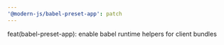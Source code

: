 ```yaml
---
'@modern-js/babel-preset-app': patch
---
```


feat(babel-preset-app): enable babel runtime helpers for client bundles

